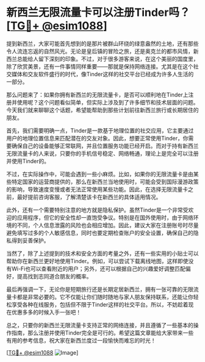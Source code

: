 # 新西兰无限流量卡可以注册Tinder吗？[[TG💪+ @esim1088](https://t.me/s/esim1088)]

提到新西兰，大家可能首先想到的是那片被群山环绕的绿意盎然的土地，还有那些令人流连忘返的自然风光。无论是皇后镇的冒险之旅，还是奥克兰的都市风情，新西兰总能给人留下深刻的印象。不过，对于很多游客来说，在这个美丽的国度里，除了欣赏美景，还有一件事情同样重要——那就是保持网络连接。尤其是在这个社交媒体和交友软件盛行的时代，像Tinder这样的社交平台已经成为许多人生活的一部分。

那么问题来了：如果你拥有新西兰的无限流量卡，是否可以顺利地在Tinder上注册并使用呢？这个问题看似简单，但实际上涉及到了许多细节和技术层面的问题。今天我们就来聊聊这个话题，希望能帮助到那些计划前往新西兰旅行或长期居住的朋友。

首先，我们需要明确一点，Tinder是一款基于地理位置的社交应用，它主要通过用户的地理位置信息来匹配潜在的交友对象。因此，想要正常使用Tinder，你需要确保自己的设备能够正常联网，并且位置服务功能已经开启。而对于持有新西兰无限流量卡的人来说，只要你的手机信号稳定、网络畅通，理论上是完全可以注册并使用Tinder的。

不过，在实际操作中，可能会遇到一些小麻烦。比如，如果你的无限流量卡是由某些特定国家的运营商提供的，那么在新西兰当地使用时，可能会受到国际漫游政策的影响，导致速度变慢或者无法正常使用某些功能。因此，在选择无限流量卡之前，最好提前咨询客服，了解清楚该卡在新西兰的具体适用情况。

此外，还有一个需要特别注意的地方就是隐私保护。虽然Tinder是一个非常受欢迎的应用程序，但它的安全性却一直饱受争议。特别是在国外使用时，由于网络环境的不同，个人信息泄露的风险也会相应增加。因此，建议大家在注册账号时尽量避免填写过多的个人敏感信息，同时也要定期检查账户的安全设置，确保自己的隐私得到妥善保护。

当然了，除了上述提到的技术和安全方面的考量之外，还有一些实用的小贴士可以帮助你在新西兰更好地使用Tinder。例如，可以尝试下载离线地图，这样即使没有Wi-Fi也可以查看附近的用户；另外，还可以根据自己的兴趣爱好调整匹配偏好，提高找到志同道合朋友的概率。

最后再强调一下，无论你是短期旅行还是长期定居新西兰，拥有一张可靠的无限流量卡都是非常必要的。它不仅能让你们随时随地与家人朋友保持联系，还能让你轻松享受各种在线服务，包括但不限于Tinder这样的社交平台。所以，不妨趁着现在优惠多多的时候入手一张吧！

总之，只要你的新西兰无限流量卡支持正常的网络连接，并且遵循了一些基本的操作指南，那么注册并使用Tinder完全是可行的。希望这篇文章能给大家带来一些有用的参考信息，祝大家在新西兰度过一段愉快而难忘的时光！

[[TG💪+ @esim1088](https://t.me/s/esim1088) ![Image](https://i.postimg.cc/4NQfJmqS/Snipaste-2025-05-13-00-14-12.png)]